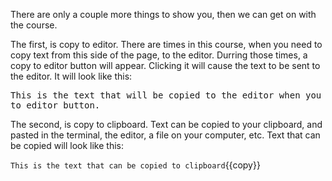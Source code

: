 There are only a couple more things to show you, then we can get on with the 
course.

The first, is copy to editor.  There are times in this course, when you need 
to copy text from this side of the page, to the editor.  Durring those times,
a copy to editor button will appear.  Clicking it will cause the text to be
sent to the editor.  It will look like this:

<pre class="file" data-filename="somefile.txt" data-target="prepend">
This is the text that will be copied to the editor when you click the copy
to editor button.
</pre>

The second, is copy to clipboard.  Text can be copied to your clipboard, and 
pasted in the terminal, the editor, a file on your computer, etc. Text that 
can be copied will look like this:

`This is the text that can be copied to clipboard`{{copy}} 

